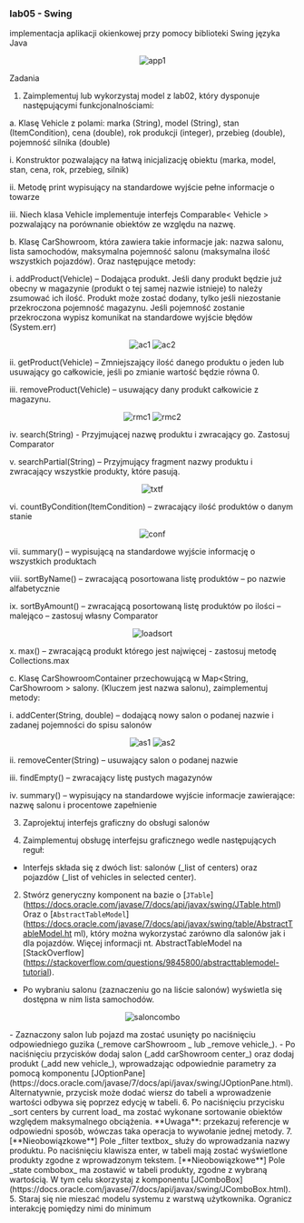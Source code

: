 <h3>lab05 - Swing</h3>

implementacja aplikacji okienkowej przy pomocy biblioteki Swing języka Java
<p align="center">
  <img src="images/app1.png" alt="app1">
</p>

Zadania
1. Zaimplementuj lub wykorzystaj model z lab02, który dysponuje następującymi
funkcjonalnościami:

a. Klasę Vehicle z polami: marka (String), model (String), stan (ItemCondition), cena
(double), rok produkcji (integer), przebieg (double), pojemność silnika (double)

i. Konstruktor pozwalający na łatwą inicjalizację obiektu (marka, model, stan,
cena, rok, przebieg, silnik)

ii. Metodę print wypisujący na standardowe wyjście pełne informacje o
towarze

iii. Niech klasa Vehicle implementuje interfejs Comparable< Vehicle >
pozwalający na porównanie obiektów ze względu na nazwę.

b. Klasę CarShowroom, która zawiera takie informacje jak: nazwa salonu, lista
samochodów, maksymalna pojemność salonu (maksymalna ilość wszystkich
pojazdów). Oraz następujące metody:

i. addProduct(Vehicle) – Dodająca produkt. Jeśli dany produkt będzie już
obecny w magazynie (produkt o tej samej nazwie istnieje) to należy
zsumować ich ilość. Produkt może zostać dodany, tylko jeśli niezostanie
przekroczona pojemność magazynu. Jeśli pojemność zostanie przekroczona
wypisz komunikat na standardowe wyjście błędów (System.err)

<p align="center">
  <img src="images/addcar1.png" alt="ac1">
  <img src="images/addcar2.png" alt="ac2">
</p>

ii. getProduct(Vehicle) – Zmniejszający ilość danego produktu o jeden lub
usuwający go całkowicie, jeśli po zmianie wartość będzie równa 0.

iii. removeProduct(Vehicle) – usuwający dany produkt całkowicie z magazynu.
<p align="center">
  <img src="images/removecar1.png" alt="rmc1">
  <img src="images/removecar2.png" alt="rmc2">
</p>

iv. search(String) - Przyjmującej nazwę produktu i zwracający go. Zastosuj
Comparator

v. searchPartial(String) – Przyjmujący fragment nazwy produktu i zwracający
wszystkie produkty, które pasują.
<p align="center">
  <img src="images/text_filter.png" alt="txtf">
</p>

vi. countByCondition(ItemCondition) – zwracający ilość produktów o danym
stanie
<p align="center">
  <img src="images/condition_filter.png" alt="conf">
</p>

vii. summary() – wypisującą na standardowe wyjście informację o wszystkich
produktach

viii. sortByName() – zwracającą posortowana listę produktów – po nazwie
alfabetycznie

ix. sortByAmount() – zwracającą posortowaną listę produktów po ilości –
malejąco – zastosuj własny Comparator
<p align="center">
  <img src="images/sortbyload.png" alt="loadsort">
</p>

x. max() – zwracającą produkt którego jest najwięcej - zastosuj metodę
Collections.max

c. Klasę CarShowroomContainer przechowującą w Map<String, CarShowroom > salony.
(Kluczem jest nazwa salonu), zaimplementuj metody:

i. addCenter(String, double) – dodającą nowy salon o podanej nazwie i zadanej
pojemności do spisu salonów
<p align="center">
  <img src="images/addsalon1.png" alt="as1">
  <img src="images/addsalon2.png" alt="as2">
</p>

ii. removeCenter(String) – usuwający salon o podanej nazwie

iii. findEmpty() – zwracający listę pustych magazynów

iv. summary() – wypisujący na standardowe wyjście informacje zawierające:
nazwę salonu i procentowe zapełnienie

3. Zaprojektuj interfejs graficzny do obsługi salonów

4. Zaimplementuj obsługę interfejsu graficznego wedle następujących reguł:
- Interfejs składa się z dwóch list: salonów (_list of centers) oraz pojazdów (_list of vehicles
in selected center).

 2. Stwórz generyczny komponent na bazie
o [`JTable`]
(https://docs.oracle.com/javase/7/docs/api/javax/swing/JTable.html)
Oraz
o [`AbstractTableModel`]
(https://docs.oracle.com/javase/7/docs/api/javax/swing/table/AbstractTableModel.ht
ml), który można wykorzystać zarówno dla salonów jak i dla pojazdów. Więcej
informacji nt. AbstractTableModel na [StackOverflow]
(https://stackoverflow.com/questions/9845800/abstracttablemodel-tutorial).
- Po wybraniu salonu (zaznaczeniu go na liście salonów) wyświetla się dostępna w nim lista
samochodów.
<p align="center">
  <img src="images/salon_combo.png" alt="saloncombo">
</p>
- Zaznaczony salon lub pojazd ma zostać usunięty po naciśnięciu odpowiedniego guzika
(_remove carShowroom _ lub _remove vehicle_).
- Po naciśnięciu przycisków dodaj salon (_add carShowroom center_) oraz dodaj produkt
(_add new vehicle_), wprowadzając odpowiednie parametry za pomocą komponentu
[JOptionPane](https://docs.oracle.com/javase/7/docs/api/javax/swing/JOptionPane.html).
Alternatywnie, przycisk może dodać wiersz do tabeli a wprowadzenie wartości odbywa się
poprzez edycję w tabeli.
6. Po naciśnięciu przycisku _sort centers by current load_ ma zostać wykonane sortowanie
obiektów względem maksymalnego obciążenia. **Uwaga**: przekazuj referencje w
odpowiedni sposób, wówczas taka operacja to wywołanie jednej metody.
7. [**Nieobowiązkowe**]
Pole _filter textbox_ służy do wprowadzania nazwy produktu. Po naciśnięciu klawisza
enter, w tabeli mają zostać wyświetlone produkty zgodne z wprowadzonym tekstem.
[**Nieobowiązkowe**]
Pole _state combobox_ ma zostawić w tabeli produkty, zgodne z wybraną wartością. W
tym celu skorzystaj z komponentu
[JComboBox](https://docs.oracle.com/javase/7/docs/api/javax/swing/JComboBox.html).
5. Staraj się nie mieszać modelu systemu z warstwą użytkownika. Ogranicz interakcję
pomiędzy nimi do minimum
